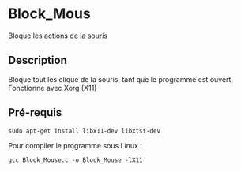 # Block_Mous
Bloque les actions de la souris

## Description
Bloque tout les clique de la souris, tant que le programme est ouvert, Fonctionne avec Xorg (X11)

## Pré-requis
```
sudo apt-get install libx11-dev libxtst-dev
```

Pour compiler le programme sous Linux : 
```
gcc Block_Mouse.c -o Block_Mouse -lX11
```
